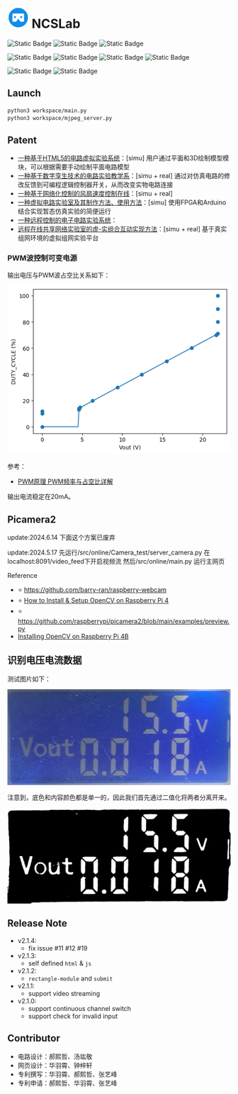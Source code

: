 # ![Alt Text](Img/logo.c5f1638c.png) NCSLab 

![Static Badge](https://img.shields.io/badge/Flask-3.0.3-000000?logo=flask)
![Static Badge](https://img.shields.io/badge/Three.js-_-000000?logo=three.js)
![Static Badge](https://img.shields.io/badge/OpenCV-4.6.0-5C3EE8?logo=opencv)

![Static Badge](https://img.shields.io/badge/Python-3.8.10-3776AB?logo=python)
![Static Badge](https://img.shields.io/badge/HTML5-_-E34F26?logo=html5)
![Static Badge](https://img.shields.io/badge/CSS3-_-1572B6?logo=css3)
![Static Badge](https://img.shields.io/badge/JavaScript-_-F7DF1E?logo=javascript)

![Static Badge](https://img.shields.io/badge/Raspberry_Pi-4B-A22846?logo=raspberrypi)
![Static Badge](https://img.shields.io/badge/Debian-12-A81D33?logo=debian)


## Launch

```bash
python3 workspace/main.py
python3 workspace/mjpeg_server.py
```


## Patent

- [一种基于HTML5的电路虚拟实验系统](reference/patent/一种基于HTML5的电路虚拟实验系统.pdf)：[simu] 用户通过平面和3D绘制模型模块，可以根据需要手动绘制平面电路模型
- [一种基于数字孪生技术的电路实验教学系](reference/patent/一种基于数字孪生技术的电路实验教学系.pdf)：[simu + real] 通过对仿真电路的修改反馈到可编程逻辑控制器开关，从而改变实物电路连接
- [一种基于网络化控制的风扇速度控制在线](reference/patent/一种基于网络化控制的风扇速度控制在线.pdf)：[simu + real] 
- [一种虚拟电路实验室及其制作方法、使用方法](reference/patent/一种虚拟电路实验室及其制作方法、使用方法.pdf)：[simu] 使用FPGA和Arduino结合实现暂态仿真实验的简便运行
- [一种远程控制的电子电路实验系统](reference/patent/一种远程控制的电子电路实验系统.pdf)：
- [远程在线共享网络实验室的虚-实组合互动实现方法](reference/patent/远程在线共享网络实验室的虚-实组合互动实现方法.pdf)：[simu + real] 基于真实组网环境的虚拟组网实验平台


### PWM波控制可变电源

输出电压与PWM波占空比关系如下：

![Alt Text](src/offline/PWM/Vout2PWM.png)

参考：
- [PWM原理 PWM频率与占空比详解](https://blog.csdn.net/as480133937/article/details/103439546)

输出电流稳定在20mA。


## Picamera2

update:2024.6.14
下面这个方案已废弃

update:2024.5.17
先运行/src/online/Camera_test/server_camera.py 在localhost:8091/video_feed下开启视频流
然后/src/online/main.py 运行主网页

Reference
- ⭐️ https://github.com/barry-ran/raspberry-webcam
- ⭐️ [How to Install & Setup OpenCV on Raspberry Pi 4](https://how2electronics.com/how-to-install-setup-opencv-on-raspberry-pi-4)
- ⭐️ https://github.com/raspberrypi/picamera2/blob/main/examples/preview.py
- [Installing OpenCV on Raspberry Pi 4B](https://www.youtube.com/watch?v=OugQIz_vcFo)


## 识别电压电流数据

测试图片如下：

![Alt Text](Camera/IMG_0774.jpeg)

注意到，底色和内容颜色都是单一的，因此我们首先通过二值化将两者分离开来。

![Alt Text](Camera/output.png)


## Release Note

- v2.1.4:
    - fix issue #11 #12 #19
- v2.1.3: 
    - self defined `html` & `js`
- v2.1.2:
  - `rectangle-module` and `submit`
- v2.1.1:
  - support video streaming
- v2.1.0: 
  - support continuous channel switch
  - support check for invalid input


## Contributor

- 电路设计：郝熙哲、汤竑敬
- 网页设计：华羽霄、钟梓轩
- 专利撰写：华羽霄、郝熙哲、张艺峰
- 专利申请：郝熙哲、华羽霄、张艺峰
